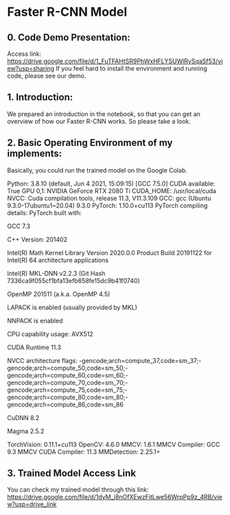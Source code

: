 # Faster R-CNN Model

## 0. Code Demo Presentation:
Access link: https://drive.google.com/file/d/1_FuTFAHtSR9PhWxHFLYSUWlRySqaSf53/view?usp=sharing
If you feel hard to install the environment and running code, please see our demo.

## 1. Introduction:
We prepared an introduction in the notebook, so that you can get an overview of how our Faster R-CNN works. So please take a look.

## 2. Basic Operating Environment of my implements:

Basically, you could run the trained model on the Google Colab.

Python: 3.8.10 (default, Jun 4 2021, 15:09:15) [GCC 7.5.0] 
CUDA available: True GPU 0,1: NVIDIA GeForce RTX 2080 Ti CUDA_HOME: /usr/local/cuda NVCC: Cuda compilation tools, release 11.3, V11.3.109 GCC: gcc (Ubuntu 9.3.0-17ubuntu1~20.04) 9.3.0 PyTorch: 1.10.0+cu113 PyTorch compiling details: PyTorch built with:

GCC 7.3

C++ Version: 201402

Intel(R) Math Kernel Library Version 2020.0.0 Product Build 20191122 for Intel(R) 64 architecture applications

Intel(R) MKL-DNN v2.2.3 (Git Hash 7336ca9f055cf1bfa13efb658fe15dc9b41f0740)

OpenMP 201511 (a.k.a. OpenMP 4.5)

LAPACK is enabled (usually provided by MKL)

NNPACK is enabled

CPU capability usage: AVX512

CUDA Runtime 11.3

NVCC architecture flags: -gencode;arch=compute_37,code=sm_37;-gencode;arch=compute_50,code=sm_50;-gencode;arch=compute_60,code=sm_60;-gencode;arch=compute_70,code=sm_70;-gencode;arch=compute_75,code=sm_75;-gencode;arch=compute_80,code=sm_80;-gencode;arch=compute_86,code=sm_86

CuDNN 8.2

Magma 2.5.2

TorchVision: 0.11.1+cu113 OpenCV: 4.6.0 MMCV: 1.6.1 MMCV Compiler: GCC 9.3 MMCV CUDA Compiler: 11.3 MMDetection: 2.25.1+


## 3. Trained Model Access Link
You can check my trained model through this link: https://drive.google.com/file/d/1dyM_i8nOfXEwzFitLwe56WrpPp9z_4RB/view?usp=drive_link
